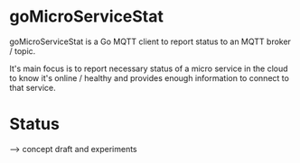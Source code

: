 goMicroServiceStat
==================

goMicroServiceStat is a Go MQTT client to report status to an MQTT broker / topic.

It's main focus is to report necessary status of a micro service in the cloud to know it's online / healthy and provides enough information to connect to that service.

Status
======
 --> concept draft and experiments

